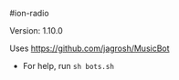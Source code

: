 #ion-radio

Version: 1.10.0

Uses https://github.com/jagrosh/MusicBot

- For help, run `sh bots.sh`
